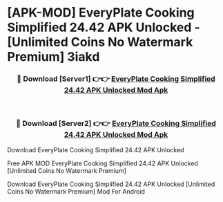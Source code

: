 # [APK-MOD] EveryPlate  Cooking Simplified 24.42 APK Unlocked - [Unlimited Coins No Watermark Premium] 3iakd



<div align="center">
<h3>🔴 Download [Server1] 👉👉 <a href="https://momento.my/?title=EveryPlate__Cooking_Simplified_24.42_APK_Unlocked">EveryPlate  Cooking Simplified 24.42 APK Unlocked Mod Apk</a></h3><br>

<h3>🔴 Download [Server2] 👉👉 <a href="https://momento.my/?title=EveryPlate__Cooking_Simplified_24.42_APK_Unlocked">EveryPlate  Cooking Simplified 24.42 APK Unlocked Mod Apk</a></h3>
</div>



Download EveryPlate  Cooking Simplified 24.42 APK Unlocked 

Free APK MOD EveryPlate  Cooking Simplified 24.42 APK Unlocked [Unlimited Coins No Watermark Premium]

Download EveryPlate  Cooking Simplified 24.42 APK Unlocked [Unlimited Coins No Watermark Premium] Mod For Android
